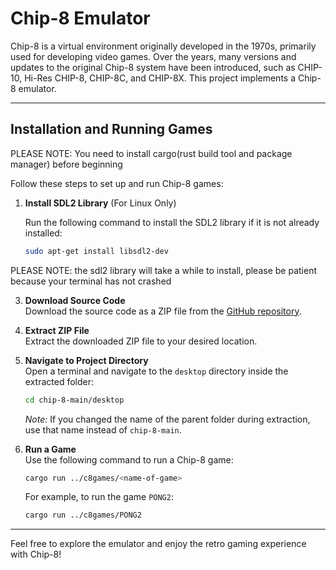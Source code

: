 # Chip-8 Emulator

Chip-8 is a virtual environment originally developed in the 1970s, primarily used for developing video games. Over the years, many versions and updates to the original Chip-8 system have been introduced, such as CHIP-10, Hi-Res CHIP-8, CHIP-8C, and CHIP-8X. This project implements a Chip-8 emulator.

---

## Installation and Running Games
PLEASE NOTE: You need to install cargo(rust build tool and package manager) before beginning

Follow these steps to set up and run Chip-8 games:

1. **Install SDL2 Library** (For Linux Only)

   Run the following command to install the SDL2 library if it is not already installed:
   ```bash
   sudo apt-get install libsdl2-dev
   ```

PLEASE NOTE: the sdl2 library will take a while to install, please be patient because your terminal has not crashed

3. **Download Source Code**  
   Download the source code as a ZIP file from the [GitHub repository](#).

4. **Extract ZIP File**  
   Extract the downloaded ZIP file to your desired location.

5. **Navigate to Project Directory**  
   Open a terminal and navigate to the `desktop` directory inside the extracted folder:
   ```bash
   cd chip-8-main/desktop
   ```
   *Note:* If you changed the name of the parent folder during extraction, use that name instead of `chip-8-main`.

6. **Run a Game**  
   Use the following command to run a Chip-8 game:
   ```bash
   cargo run ../c8games/<name-of-game>
   ```
   For example, to run the game `PONG2`:
   ```bash
   cargo run ../c8games/PONG2
   ```

---

Feel free to explore the emulator and enjoy the retro gaming experience with Chip-8!
